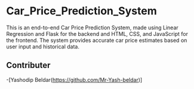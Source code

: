 # Car_Price_Prediction_System
This is an end-to-end Car Price Prediction System, made using Linear Regression and Flask for the backend and HTML, CSS, and JavaScript for the frontend. The system provides accurate car price estimates based on user input and historical data. 
## Contributer
-[Yashodip Beldar(https://github.com/Mr-Yash-beldar)]